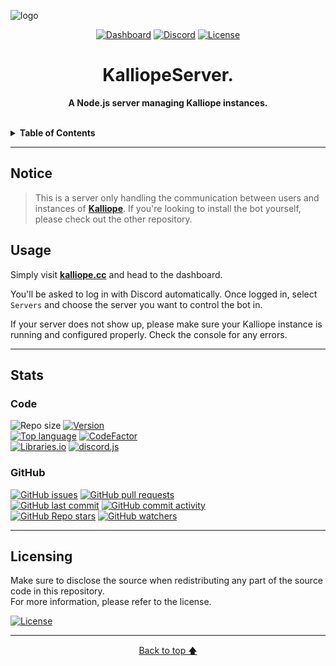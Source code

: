 <!--suppress HtmlDeprecatedAttribute -->

![logo](https://repository-images.githubusercontent.com/556876246/21bb7e66-4998-42b0-9d6f-651727daffda)

<div align="center">

[![Dashboard](https://img.shields.io/static/v1?style=for-the-badge&logo=google%20chrome&label=Dashboard&message=kalliope.cc&color=121212)](http://kalliope.cc)
[![Discord](https://shields.io/discord/610498937874546699?style=for-the-badge&logo=discord&label=discord)](https://discord.gg/qX2CBrrUpf)
[![License](https://img.shields.io/github/license/MeridianGH/KalliopeServer?logo=gnu&style=for-the-badge)](https://github.com/MeridianGH/KalliopeServer/blob/main/LICENSE.md)

# KalliopeServer.

<b>A Node.js server managing Kalliope instances.</b>

</div>
<br/>

<details>
<summary style="cursor: pointer"><b>Table of Contents</b></summary>

- [Notice](#notice)
- [Usage](#usage)
- [Stats](#stats)
    - [Code](#code)
    - [GitHub](#github)
- [Licensing](#licensing)

</details>

---

## Notice
> This is a server only handling the communication between users and instances of **[Kalliope](https://github.com/MeridianGH/Kalliope)**.
> If you're looking to install the bot yourself, please check out the other repository.


## Usage
Simply visit **[kalliope.cc](https://kalliope.cc)** and head to the dashboard.

You'll be asked to log in with Discord automatically. Once logged in, select `Servers` and choose the server you want to control the bot in.

If your server does not show up, please make sure your Kalliope instance is running and configured properly. Check the console for any errors.

---

## Stats

### Code
![Repo size](https://img.shields.io/github/repo-size/MeridianGH/KalliopeServer?style=for-the-badge)
[![Version](https://img.shields.io/github/package-json/v/MeridianGH/KalliopeServer?style=for-the-badge)](https://github.com/MeridianGH/KalliopeServer/blob/main/package.json#L2)
\
[![Top language](https://img.shields.io/github/languages/top/MeridianGH/KalliopeServer?style=for-the-badge)](https://github.com/MeridianGH/KalliopeServer/search?l=javascript)
[![CodeFactor](https://img.shields.io/codefactor/grade/github/MeridianGH/KalliopeServer?style=for-the-badge)](https://www.codefactor.io/repository/github/meridiangh/kalliopeserver)
\
[![Libraries.io](https://img.shields.io/librariesio/github/MeridianGH/KalliopeServer?style=for-the-badge)](https://libraries.io/github/MeridianGH/KalliopeServer)
[![discord.js](https://img.shields.io/github/package-json/dependency-version/MeridianGH/KalliopeServer/express?logo=npm&style=for-the-badge)](https://www.npmjs.com/package/discord.js)

### GitHub
[![GitHub issues](https://img.shields.io/github/issues/MeridianGH/KalliopeServer?style=for-the-badge)](https://github.com/MeridianGH/KalliopeServer/issues)
[![GitHub pull requests](https://img.shields.io/github/issues-pr/MeridianGH/KalliopeServer?style=for-the-badge)](https://github.com/MeridianGH/KalliopeServer/pulls)
\
[![GitHub last commit](https://img.shields.io/github/last-commit/MeridianGH/KalliopeServer?style=for-the-badge)](https://github.com/MeridianGH/KalliopeServer/commits)
[![GitHub commit activity](https://img.shields.io/github/commit-activity/m/MeridianGH/KalliopeServer?style=for-the-badge)](https://github.com/MeridianGH/KalliopeServer/graphs/commit-activity)
\
[![GitHub Repo stars](https://img.shields.io/github/stars/MeridianGH/KalliopeServer?style=for-the-badge)](https://github.com/MeridianGH/KalliopeServer/stargazers)
[![GitHub watchers](https://img.shields.io/github/watchers/MeridianGH/KalliopeServer?style=for-the-badge)](https://github.com/MeridianGH/KalliopeServer/watchers)

---

## Licensing
Make sure to disclose the source when redistributing any part of the source code in this repository.\
For more information, please refer to the license.

[![License](https://img.shields.io/github/license/MeridianGH/KalliopeServer?logo=gnu&style=for-the-badge)](https://github.com/MeridianGH/KalliopeServer/blob/main/LICENSE.md)

---

<div align="center">

[Back to top 🡅](#kalliopeserver)

</div>
